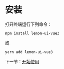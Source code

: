 # 安装

打开终端运行下列命令：

```
npm install lemon-ui-vue3
```

或

```
yarn add lemon-ui-vue3
```

下一节：[开始使用](#/doc/get-started)
